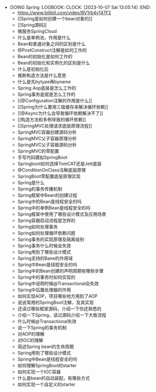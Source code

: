 - DOING Spring
  :LOGBOOK:
  CLOCK: [2023-10-07 Sat 13:05:14]
  :END:
	- https://www.bilibili.com/video/BV1rb4y147F2
	- [[Spring是如何创建一个bean对象的]]
	- [[Spring源码]]
	- 微服务SpringCloud
	- 什么是单例池，作用是什么
	- Bean和普通对象之间的区别是什么
	- @PostConstruct注解是如何工作的
	- Bean的初始化是如何工作的
	- Bean的初始化和实例化的区别是什么
	- 什么是初始化后
	- 推断构造方法是什么意思
	- 什么是先bytype再byname
	- Spring Aop底层是怎么工作的
	- Spring事务底层是怎么工作的
	- [[@Configuration注解的作用是什么]]
	- [[Spring为什么要用三级缓存来解决循环依赖]]
	- [[@Async为什么会导致循环依赖解决不了]]
	- [[构造方法和多例导致的循环依赖]]
	- [[SpringMVC处理请求底层原理流程]]
	- SpringMVC容器创建源码分析
	- SpringMVC父子容器原理分析
	- SpringMVC父子容器源码分析
	- SpringMVC的零配置
	- 手写代码模拟SpringBoot
	- Springboot如何选择TomCAT还是Jett底层
	- @ConditionOnClass注解底层原理
	- SpringBoot零配置底层原理实现
	- Spring是什么
	- Spring的事务传播机制
	- Spring框架中Bean的创建过程
	- Spring中的Bean是线程安全的吗
	- Spring中的单例Bean是线程安全的吗
	- Spring框架中使用了哪些设计模式及应用场景
	- Spring容器启动流程是怎样的
	- Spring如何处理事务
	- Spring如何处理循环依赖问题
	- Spring事务的实现原理及隔离级别
	- Spring事务什么时候会失效
	- Spring用到了哪些设计模式
	- Spring支持的Bane的作用域
	- Spring中Bean是线程安全的吗
	- Spring中的Bean创建的声明周期有哪些步骤
	- Spring中的事务时如何实现的
	- Spring中说明时候@Transactional会失效
	- Spring中后置处理器的作用
	- 如何实现AOP，项目哪些地方用到了AOP
	- 说说常用的SpringBoot注解，及其实现
	- 还读过哪些框架源码，介绍一下你还熟悉的
	- 介绍一下Spring，读过源码介绍一下大致流程
	- 什么时候@Transactional失效
	- 说一下Spring的事务机制
	- 对AOP的理解
	- 对IOC的理解
	- 简述Spring bean的生命周期
	- Spring用到了哪些设计模式
	- Spring中Bean是线程安全的吗
	- 如何理解SpringBoot的starter
	- 如何实现一个IOC容器
	- 什么是bean的自动装配，有哪些方式
	- 如何实现一个自定义的starter